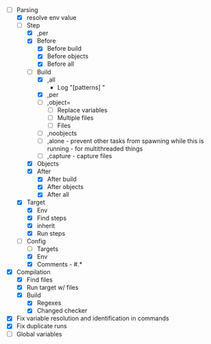 - [ ] Parsing
  - [x] resolve env value
  - [ ] Step
    - [x] ,per
    - [x] Before
      - [x] Before build
      - [x] Before objects
      - [x] Before all
    - [ ] Build
      - [x] ,all
        - Log "[patterns] "
      - [x] ,per
      - [ ] ,object=
        - [ ] Replace variables
        - [ ] Multiple files
        - [ ] Files
      - [ ] ,noobjects
      - [ ] ,alone - prevent other tasks from spawning while this is running - for multithreaded things
      - [ ] ,capture - capture files
    - [x] Objects
    - [x] After
      - [x] After build
      - [x] After objects
      - [x] After all
  - [x] Target
    - [x] Env
    - [x] Find steps
    - [x] inherit
    - [x] Run steps
  - [ ] Config
    - [ ] Targets
    - [x] Env
    - [x] Comments - #.*
- [x] Compilation
  - [x] Find files
  - [x] Run target w/ files
  - [x] Build
    - [x] Regexes
    - [x] Changed checker
- [x] Fix variable resolution and identification in commands
- [x] Fix duplicate runs
- [ ] Global variables
